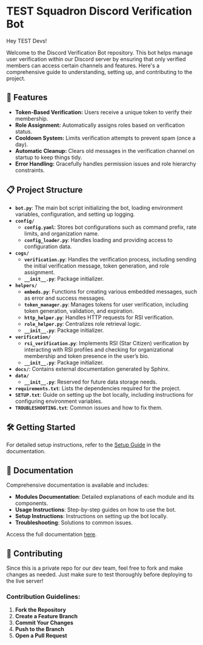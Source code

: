 # TEST Squadron Discord Verification Bot

Hey TEST Devs!

Welcome to the Discord Verification Bot repository. This bot helps manage user verification within our Discord server by ensuring that only verified members can access certain channels and features. Here's a comprehensive guide to understanding, setting up, and contributing to the project.

## 🚀 Features

- **Token-Based Verification:** Users receive a unique token to verify their membership.
- **Role Assignment:** Automatically assigns roles based on verification status.
- **Cooldown System:** Limits verification attempts to prevent spam (once a day).
- **Automatic Cleanup:** Clears old messages in the verification channel on startup to keep things tidy.
- **Error Handling:** Gracefully handles permission issues and role hierarchy constraints.

## 📋 Project Structure

- **`bot.py`**: The main bot script initializing the bot, loading environment variables, configuration, and setting up logging.
- **`config/`**
  - **`config.yaml`**: Stores bot configurations such as command prefix, rate limits, and organization name.
  - **`config_loader.py`**: Handles loading and providing access to configuration data.
- **`cogs/`**
  - **`verification.py`**: Handles the verification process, including sending the initial verification message, token generation, and role assignment.
  - **`__init__.py`**: Package initializer.
- **`helpers/`**
  - **`embeds.py`**: Functions for creating various embedded messages, such as error and success messages.
  - **`token_manager.py`**: Manages tokens for user verification, including token generation, validation, and expiration.
  - **`http_helper.py`**: Handles HTTP requests for RSI verification.
  - **`role_helper.py`**: Centralizes role retrieval logic.
  - **`__init__.py`**: Package initializer.
- **`verification/`**
  - **`rsi_verification.py`**: Implements RSI (Star Citizen) verification by interacting with RSI profiles and checking for organizational membership and token presence in the user’s bio.
  - **`__init__.py`**: Package initializer.
- **`docs/`**: Contains external documentation generated by Sphinx.
- **`data/`**
  - **`__init__.py`**: Reserved for future data storage needs.
- **`requirements.txt`**: Lists the dependencies required for the project.
- **`SETUP.txt`**: Guide on setting up the bot locally, including instructions for configuring environment variables.
- **`TROUBLESHOOTING.txt`**: Common issues and how to fix them.

## 🛠️ Getting Started

For detailed setup instructions, refer to the [Setup Guide](docs/build/html/setup.html) in the documentation.

## 📄 Documentation

Comprehensive documentation is available and includes:
- **Modules Documentation**: Detailed explanations of each module and its components.
- **Usage Instructions**: Step-by-step guides on how to use the bot.
- **Setup Instructions**: Instructions on setting up the bot locally.
- **Troubleshooting**: Solutions to common issues.

Access the full documentation [here](docs/build/html/index.html).

## 🤝 Contributing

Since this is a private repo for our dev team, feel free to fork and make changes as needed. Just make sure to test thoroughly before deploying to the live server!

### **Contribution Guidelines:**

1. **Fork the Repository**
2. **Create a Feature Branch**
3. **Commit Your Changes**
4. **Push to the Branch**
5. **Open a Pull Request**
